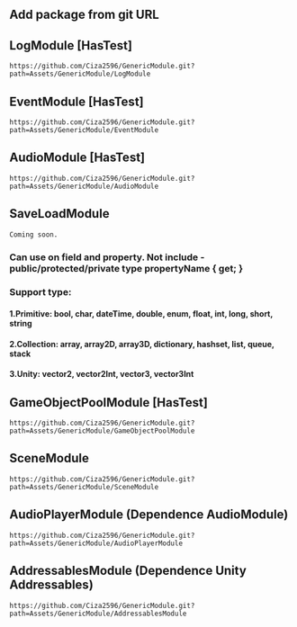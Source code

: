 ## Add package from git URL

## LogModule [HasTest]
```
https://github.com/Ciza2596/GenericModule.git?path=Assets/GenericModule/LogModule
```


## EventModule [HasTest]
```
https://github.com/Ciza2596/GenericModule.git?path=Assets/GenericModule/EventModule
```


## AudioModule [HasTest]
```
https://github.com/Ciza2596/GenericModule.git?path=Assets/GenericModule/AudioModule
```

## SaveLoadModule
```
Coming soon.
```
### Can use on field and property. Not include - public/protected/private type propertyName { get; }
### Support type:
#### 1.Primitive: bool, char, dateTime, double, enum, float, int, long, short, string
#### 2.Collection: array, array2D, array3D, dictionary, hashset, list, queue, stack
#### 3.Unity: vector2, vector2Int, vector3, vector3Int


## GameObjectPoolModule [HasTest]
```
https://github.com/Ciza2596/GenericModule.git?path=Assets/GenericModule/GameObjectPoolModule
```


## SceneModule
```
https://github.com/Ciza2596/GenericModule.git?path=Assets/GenericModule/SceneModule
```


## AudioPlayerModule (Dependence AudioModule)
```
https://github.com/Ciza2596/GenericModule.git?path=Assets/GenericModule/AudioPlayerModule
```


## AddressablesModule (Dependence Unity Addressables)
```
https://github.com/Ciza2596/GenericModule.git?path=Assets/GenericModule/AddressablesModule
```
